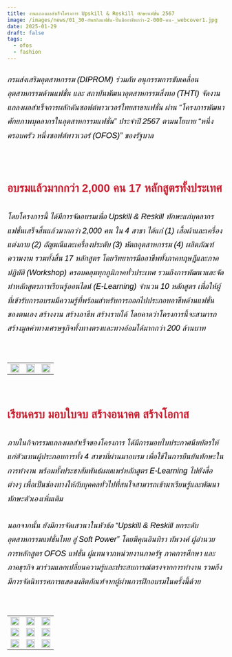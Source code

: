 ```yaml
---
title: งานแถลงผลสำเร็จโครงการ Upskill & Reskill ทักษะแฟชั่น 2567
image: /images/news/01_30-อัพสกิลแฟชั่น-ปั้นมืออาชีพกว่า-2-000-คน-_webcover1.jpg
date: 2025-01-29
draft: false
tags:
  - ofos
  - fashion
---
```

<style>
    body {
        color: black;
    }

    h3 {
        color: #ca2031;
        font-family: "IBM Plex Sans Thai", sans-serif;
        font-weight: bold;
        font-size: 26px;
        line-height: 1.8;
    }

    h4 {
        color: black;
        font-family: "sarabun", sans-serif;
        font-weight: bold;
        font-size: 18px;
        line-height: 1.8;
    }

h5 {
        color: black;
        font-family: "sarabun", sans-serif;
        font-weight: lighter;
        font-size: 18px;
        line-height: 1.8;
    }
</style>

##### กรมส่งเสริมอุตสาหกรรม (DIPROM) ร่วมกับ อนุกรรมการขับเคลื่อนอุตสาหกรรมด้านแฟชั่น และ สถาบันพัฒนาอุตสาหกรรมสิ่งทอ (THTI) จัดงานแถลงผลสำเร็จการผลักดันซอฟต์พาวเวอร์ไทยสาขาแฟชั่น ผ่าน “โครงการพัฒนาศักยภาพบุคลากรในอุตสาหกรรมแฟชั่น” ประจำปี 2567 ตามนโยบาย “หนึ่งครอบครัว หนึ่งซอฟต์พาวเวอร์ (OFOS)” ของรัฐบาล

<p><br></p>

### **อบรมแล้วมากกว่า 2,000 คน 17 หลักสูตรทั้งประเทศ**

##### โดยโครงการนี้ ได้มีการจัดอบรมเพื่อ Upskill & Reskill ทักษะแก่บุคลากรแฟชั่นเสร็จสิ้นแล้วมากกว่า 2,000 คน ใน 4 สาขา ได้แก่ (1) เสื้อผ้าและเครื่องแต่งกาย (2) อัญมณีและเครื่องประดับ (3) หัตถอุตสาหกรรม (4) ผลิตภัณฑ์ความงาม รวมทั้งสิ้น 17 หลักสูตร โดยวิทยากรมืออาชีพทั้งภาคทฤษฎีและภาคปฏิบัติ (Workshop) ครอบคลุมทุกภูมิภาคทั่วประเทศ รวมถึงการพัฒนาและจัดทำหลักสูตรการเรียนรู้ออนไลน์ (E-Learning) จำนวน 10 หลักสูตร เพื่อให้ผู้ที่เข้ารับการอบรมมีความรู้ที่พร้อมสำหรับการออกไปประกอบอาชีพด้านแฟชั่นของตนเอง สร้างงาน สร้างอาชีพ สร้างรายได้ โดยคาดว่าโครงการนี้จะสามารถสร้างมูลค่าทางเศรษฐกิจทั้งทางตรงและทางอ้อมได้มากกว่า 200 ล้านบาท 

<p><br></p>
<table style="width: 100%; border-collapse: collapse; border: 0px solid rgb(255, 255, 255);">
    <tbody>
        <tr>
            <td style="width: 33.3333%; border: 0px solid rgb(255, 255, 255);"><img src="/images/01_30-อัพสกิลแฟชั่น-ปั้นมืออาชีพกว่า-2-000-คน-_x_10.jpg" style="width: 100%;object-fit;"><br></td>
            <td style="width: 33.3333%; border: 0px solid rgb(255, 255, 255);"><img src="/images/01_30-อัพสกิลแฟชั่น-ปั้นมืออาชีพกว่า-2-000-คน-_x_3.jpg" style="width: 100%;object-fit;"><br></td>
            <td style="width: 33.3333%; border: 0px solid rgb(255, 255, 255);"><img src="/images/01_30-อัพสกิลแฟชั่น-ปั้นมืออาชีพกว่า-2-000-คน-_x_9.jpg" style="width: 100%;object-fit;"><br></td>
        </tr> </tr>
    </tbody>
</table>

<p><br></p>

### **เรียนครบ มอบใบจบ สร้างอนาคต สร้างโอกาส** 

##### ภายในกิจกรรมแถลงผลสำเร็จของโครงการ ได้มีการมอบใบประกาศนียบัตรให้แก่ตัวแทนผู้ประกอบการทั้ง 4 สาขาที่ผ่านมาอบรม เพื่อใช้ในการยืนยันทักษะในการทำงาน พร้อมทั้งประชาสัมพันธ์เผยแพร่หลักสูตร E-Learning ไปยังสื่อต่างๆ เพื่อเป็นช่องทางให้กับบุคคลทั่วไปที่สนใจสามารถเข้ามาเรียนรู้และพัฒนาทักษะตัวเองเพิ่มเติม

##### นอกจากนั้น ยังมีการจัดเสวนาในหัวข้อ “Upskill & Reskill ยกระดับอุตสาหกรรมแฟชั่นไทย สู่ Soft Power” โดยมีคุณอินทิรา ทัพวงศ์ ผู้อำนวยการหลักสูตร OFOS แฟชั่น ผู้แทนจากหน่วยงานภาครัฐ ภาคการศึกษา และภาคธุรกิจ มาร่วมแลกเปลี่ยนความรู้และประสบการณ์ตรงจากการทำงาน รวมถึงมีการจัดนิทรรศการแสดงผลิตภัณฑ์จากผู้ผ่านการฝึกอบรมในครั้งนี้ด้วย

<p><br></p>
<table style="width: 100%; border-collapse: collapse; border: 0px solid rgb(255, 255, 255);">
    <tbody>
        <tr>
            <td style="width: 33.3333%; border: 0px solid rgb(255, 255, 255);"><img src="/images/01_30-อัพสกิลแฟชั่น-ปั้นมืออาชีพกว่า-2-000-คน-_x_11.jpg" style="width: 100%;object-fit;"><br></td>
            <td style="width: 33.3333%; border: 0px solid rgb(255, 255, 255);"><img src="/images/01_30-อัพสกิลแฟชั่น-ปั้นมืออาชีพกว่า-2-000-คน-_x_5.jpg" style="width: 100%;object-fit;"><br></td>
            <td style="width: 33.3333%; border: 0px solid rgb(255, 255, 255);"><img src="/images/01_30-อัพสกิลแฟชั่น-ปั้นมืออาชีพกว่า-2-000-คน-_x_13.jpg" style="width: 100%;object-fit;"><br></td>
        </tr>
        <tr>
            <td style="width: 33.3333%; border: 0px solid rgb(255, 255, 255);"><img src="/images/01_30-อัพสกิลแฟชั่น-ปั้นมืออาชีพกว่า-2-000-คน-_x_14.jpg" style="width: 100%;object-fit;"><br></td>
            <td style="width: 33.3333%; border: 0px solid rgb(255, 255, 255);"><img src="/images/01_30-อัพสกิลแฟชั่น-ปั้นมืออาชีพกว่า-2-000-คน-_x_8.jpg" style="width: 100%;object-fit;"><br></td>
            <td style="width: 33.3333%; border: 0px solid rgb(255, 255, 255);"><img src="/images/01_30-อัพสกิลแฟชั่น-ปั้นมืออาชีพกว่า-2-000-คน-_x_2.jpg" style="width: 100%;object-fit;"><br></td>
        </tr>

<tr>
            <td style="width: 33.3333%; border: 0px solid rgb(255, 255, 255);"><img src="/images/01_30-อัพสกิลแฟชั่น-ปั้นมืออาชีพกว่า-2-000-คน-_x_4.jpg" style="width: 100%;object-fit;"><br></td>
            <td style="width: 33.3333%; border: 0px solid rgb(255, 255, 255);"><img src="/images/01_30-อัพสกิลแฟชั่น-ปั้นมืออาชีพกว่า-2-000-คน-_x_16.jpg" style="width: 100%;object-fit;"><br></td>
            <td style="width: 33.3333%; border: 0px solid rgb(255, 255, 255);"><img src="/images/01_30-อัพสกิลแฟชั่น-ปั้นมืออาชีพกว่า-2-000-คน-_x_7.jpg" style="width: 100%;object-fit;"><br></td>
        </tr>
        </tr>
    </tbody>
</table>
